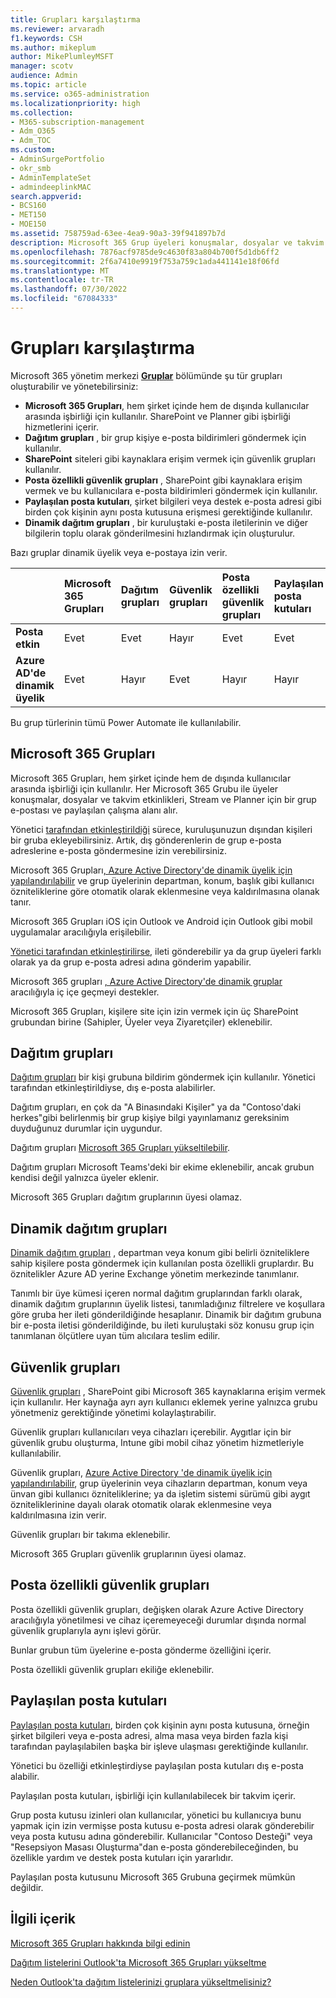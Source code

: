 ```yaml
---
title: Grupları karşılaştırma
ms.reviewer: arvaradh
f1.keywords: CSH
ms.author: mikeplum
author: MikePlumleyMSFT
manager: scotv
audience: Admin
ms.topic: article
ms.service: o365-administration
ms.localizationpriority: high
ms.collection:
- M365-subscription-management
- Adm_O365
- Adm_TOC
ms.custom:
- AdminSurgePortfolio
- okr_smb
- AdminTemplateSet
- admindeeplinkMAC
search.appverid:
- BCS160
- MET150
- MOE150
ms.assetid: 758759ad-63ee-4ea9-90a3-39f941897b7d
description: Microsoft 365 Grup üyeleri konuşmalar, dosyalar ve takvim etkinlikleri, Stream ve Planner için bir grup e-postası ve paylaşılan çalışma alanı alır.
ms.openlocfilehash: 7876acf9785de9c4630f83a804b700f5d1db6ff2
ms.sourcegitcommit: 2f6a7410e9919f753a759c1ada441141e18f06fd
ms.translationtype: MT
ms.contentlocale: tr-TR
ms.lasthandoff: 07/30/2022
ms.locfileid: "67084333"
---
```

# <a name="compare-groups"></a>Grupları karşılaştırma

Microsoft 365 yönetim merkezi <a href="https://go.microsoft.com/fwlink/p/?linkid=2052855" target="_blank">**Gruplar**</a> bölümünde şu tür grupları oluşturabilir ve yönetebilirsiniz: 

- **Microsoft 365 Grupları**, hem şirket içinde hem de dışında kullanıcılar arasında işbirliği için kullanılır. SharePoint ve Planner gibi işbirliği hizmetlerini içerir.
- **Dağıtım grupları** , bir grup kişiye e-posta bildirimleri göndermek için kullanılır.
- **SharePoint** siteleri gibi kaynaklara erişim vermek için güvenlik grupları kullanılır.
- **Posta özellikli güvenlik grupları** , SharePoint gibi kaynaklara erişim vermek ve bu kullanıcılara e-posta bildirimleri göndermek için kullanılır.
- **Paylaşılan posta kutuları**, şirket bilgileri veya destek e-posta adresi gibi birden çok kişinin aynı posta kutusuna erişmesi gerektiğinde kullanılır.
- **Dinamik dağıtım grupları** , bir kuruluştaki e-posta iletilerinin ve diğer bilgilerin toplu olarak gönderilmesini hızlandırmak için oluşturulur.

Bazı gruplar dinamik üyelik veya e-postaya izin verir.

||Microsoft 365 Grupları|Dağıtım grupları|Güvenlik grupları|Posta özellikli güvenlik grupları|Paylaşılan posta kutuları|Dinamik dağıtım grupları|
|:----|:----|:----|:----|:----|:----|:----|
|**Posta etkin**|Evet|Evet|Hayır|Evet|Evet|Evet|
|**Azure AD'de dinamik üyelik**|Evet|Hayır|Evet|Hayır|Hayır|Hayır|

Bu grup türlerinin tümü Power Automate ile kullanılabilir.

## <a name="microsoft-365-groups"></a>Microsoft 365 Grupları

Microsoft 365 Grupları, hem şirket içinde hem de dışında kullanıcılar arasında işbirliği için kullanılır. Her Microsoft 365 Grubu ile üyeler konuşmalar, dosyalar ve takvim etkinlikleri, Stream ve Planner için bir grup e-postası ve paylaşılan çalışma alanı alır.

Yönetici [tarafından etkinleştirildiği](manage-guest-access-in-groups.md) sürece, kuruluşunuzun dışından kişileri bir gruba ekleyebilirsiniz. Artık, dış gönderenlerin de grup e-posta adreslerine e-posta göndermesine izin verebilirsiniz.

Microsoft 365 Grupları[, Azure Active Directory'de dinamik üyelik için yapılandırılabilir](/azure/active-directory/users-groups-roles/groups-change-type) ve grup üyelerinin departman, konum, başlık gibi kullanıcı özniteliklerine göre otomatik olarak eklenmesine veya kaldırılmasına olanak tanır.

Microsoft 365 Grupları iOS için Outlook ve Android için Outlook gibi mobil uygulamalar aracılığıyla erişilebilir.

[Yönetici tarafından etkinleştirilirse](../../solutions/allow-members-to-send-as-or-send-on-behalf-of-group.md), ileti gönderebilir ya da grup üyeleri farklı olarak ya da grup e-posta adresi adına gönderim yapabilir. 

Microsoft 365 grupları [, Azure Active Directory'de dinamik gruplar](/azure/active-directory/enterprise-users/groups-dynamic-rule-member-of) aracılığıyla iç içe geçmeyi destekler.

Microsoft 365 Grupları, kişilere site için izin vermek için üç SharePoint grubundan birine (Sahipler, Üyeler veya Ziyaretçiler) eklenebilir.

## <a name="distribution-groups"></a>Dağıtım grupları

[Dağıtım grupları](/exchange/recipients-in-exchange-online/manage-distribution-groups/manage-distribution-groups) bir kişi grubuna bildirim göndermek için kullanılır. Yönetici tarafından etkinleştirildiyse, dış e-posta alabilirler.

Dağıtım grupları, en çok da "A Binasındaki Kişiler" ya da "Contoso'daki herkes"gibi belirlenmiş bir grup kişiye bilgi yayınlamanız gereksinim duyduğunuz durumlar için uygundur.

Dağıtım grupları [Microsoft 365 Grupları yükseltilebilir](../manage/upgrade-distribution-lists.md).

Dağıtım grupları Microsoft Teams'deki bir ekime eklenebilir, ancak grubun kendisi değil yalnızca üyeler eklenir.

Microsoft 365 Grupları dağıtım gruplarının üyesi olamaz.

## <a name="dynamic-distribution-groups"></a>Dinamik dağıtım grupları 

[Dinamik dağıtım grupları](/exchange/recipients-in-exchange-online/manage-dynamic-distribution-groups/manage-dynamic-distribution-groups) , departman veya konum gibi belirli özniteliklere sahip kişilere posta göndermek için kullanılan posta özellikli gruplardır. Bu öznitelikler Azure AD yerine Exchange yönetim merkezinde tanımlanır.

Tanımlı bir üye kümesi içeren normal dağıtım gruplarından farklı olarak, dinamik dağıtım gruplarının üyelik listesi, tanımladığınız filtrelere ve koşullara göre gruba her ileti gönderildiğinde hesaplanır. Dinamik bir dağıtım grubuna bir e-posta iletisi gönderildiğinde, bu ileti kuruluştaki söz konusu grup için tanımlanan ölçütlere uyan tüm alıcılara teslim edilir.

## <a name="security-groups"></a>Güvenlik grupları

[Güvenlik grupları](../email/create-edit-or-delete-a-security-group.md) , SharePoint gibi Microsoft 365 kaynaklarına erişim vermek için kullanılır. Her kaynağa ayrı ayrı kullanıcı eklemek yerine yalnızca grubu yönetmeniz gerektiğinde yönetimi kolaylaştırabilir.

Güvenlik grupları kullanıcıları veya cihazları içerebilir. Aygıtlar için bir güvenlik grubu oluşturma, Intune gibi mobil cihaz yönetim hizmetleriyle kullanılabilir.

Güvenlik grupları, [Azure Active Directory 'de dinamik üyelik için yapılandırılabilir](/azure/active-directory/users-groups-roles/groups-change-type), grup üyelerinin veya cihazların departman, konum veya ünvan gibi kullanıcı özniteliklerine; ya da işletim sistemi sürümü gibi aygıt özniteliklerinine dayalı olarak otomatik olarak eklenmesine veya kaldırılmasına izin verir.

Güvenlik grupları bir takıma eklenebilir.

Microsoft 365 Grupları güvenlik gruplarının üyesi olamaz.

## <a name="mail-enabled-security-groups"></a>Posta özellikli güvenlik grupları

Posta özellikli güvenlik grupları, değişken olarak Azure Active Directory aracılığıyla yönetilmesi ve cihaz içeremeyeceği durumlar dışında normal güvenlik gruplarıyla aynı işlevi görür.

Bunlar grubun tüm üyelerine e-posta gönderme özelliğini içerir.

Posta özellikli güvenlik grupları ekiliğe eklenebilir.

## <a name="shared-mailboxes"></a>Paylaşılan posta kutuları

[Paylaşılan posta kutuları](../email/create-a-shared-mailbox.md), birden çok kişinin aynı posta kutusuna, örneğin şirket bilgileri veya e-posta adresi, alma masa veya birden fazla kişi tarafından paylaşılabilen başka bir işleve ulaşması gerektiğinde kullanılır.

Yönetici bu özelliği etkinleştirdiyse paylaşılan posta kutuları dış e-posta alabilir.

Paylaşılan posta kutuları, işbirliği için kullanılabilecek bir takvim içerir.

Grup posta kutusu izinleri olan kullanıcılar, yönetici bu kullanıcıya bunu yapmak için izin vermişse posta kutusu e-posta adresi olarak gönderebilir veya posta kutusu adına gönderebilir. Kullanıcılar "Contoso Desteği" veya "Resepsiyon Masası Oluşturma"dan e-posta gönderebileceğinden, bu özellikle yardım ve destek posta kutuları için yararlıdır.

Paylaşılan posta kutusunu Microsoft 365 Grubuna geçirmek mümkün değildir.

## <a name="related-content"></a>İlgili içerik

[Microsoft 365 Grupları hakkında bilgi edinin](https://support.microsoft.com/office/b565caa1-5c40-40ef-9915-60fdb2d97fa2)

[Dağıtım listelerini Outlook'ta Microsoft 365 Grupları yükseltme](/microsoft-365/admin/manage/upgrade-distribution-lists)

[Neden Outlook'ta dağıtım listelerinizi gruplara yükseltmelisiniz?](https://support.microsoft.com/office/7fb3d880-593b-4909-aafa-950dd50ce188)
